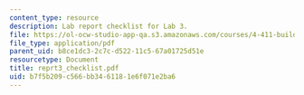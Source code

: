 ```yaml
---
content_type: resource
description: Lab report checklist for Lab 3.
file: https://ol-ocw-studio-app-qa.s3.amazonaws.com/courses/4-411-building-technology-laboratory-spring-2004/b7f5b209c566bb3461181e6f071e2ba6_reprt3_checklist.pdf
file_type: application/pdf
parent_uid: b8ce1dc3-2c7c-d522-11c5-67a01725d51e
resourcetype: Document
title: reprt3_checklist.pdf
uid: b7f5b209-c566-bb34-6118-1e6f071e2ba6
---
```

